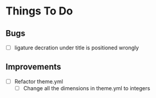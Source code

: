 Things To Do
============

Bugs
----
- [ ] ligature decration under title is positioned wrongly

Improvements
------------
- [ ] Refactor theme.yml
	- [ ] Change all the dimensions in theme.yml to integers
